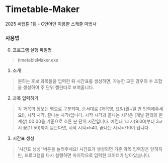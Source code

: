 # Timetable-Maker
2025 씨랩톤 1팀 - C언어만 이용한 스케줄 마법사

### 사용법
0. 프로그램 실행 파일명
> timetableMaker.exe

1. 소개
> 원하는 후보 과목들을 입력한 뒤 시간표를 생성하면, 가능한 모든 경우의 수 조합을 생성하여 주 단위 캘린더로 보여줍니다.

2. 과목 입력하기
> 각 과목의 정보는 행으로 구분되며, 순서대로 (과목명, 요일(월~일 만 입력해주세요!), 시작 시각, 끝나는 시각)입니다.
> 시작 시각과 끝나는 시각은 (개발 편의와 한계상) 00:00을 기준으로 흐른 분 단위 시간입니다.
> 예컨대 1교시(9:00)부터 3교시 끝(11:50)까지 듣는다면, 시작 시각=540, 끝나는 시각=710이 됩니다.

3. 시간표 생성
> '시간표 생성' 버튼을 눌러주세요!
> 시간표가 생성되면 기존 과목 입력창은 닫히지만, 프로그램을 다시 실행하면 마지막으로 입력한 데이터가 남아있습니다.
